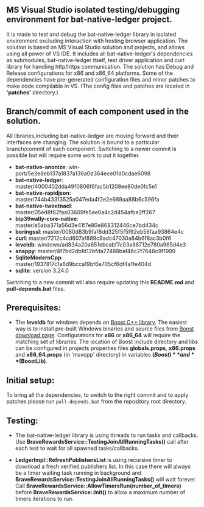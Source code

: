 ## MS Visual Studio isolated testing/debugging environment for bat-native-ledger project.

It is made to test and debug the bat-native-ledger library in isolated environment excluding interaction with hosting browser application. 
The solution is based on MS Visual Studio solution and projects, and allows using all power of VS IDE.
It includes all bat-native-ledger's dependencies as submodules, bat-native-ledger itself, test driver application and curl library for handling http/https communication. 
The solution has Debug and Release configurations for x86 and x86_64 platforms. 
Some of the dependencies have pre-generated configuration files and minor patches to make code compilable in VS. 
(The config files and patches are located in **'patches'** directory.)

## Branch/commit of each component used in the solution.  

All libraries,including bat-native-ledger are moving forward and their interfaces are changing. The solution is bound to a particular branch/commit of each component.
Switching to a newer commit is possible but will require some work to put it together.

* **bat-native-anonize**:  win-port/5e3e8eb137a1837a136a0d364ece01d0cdae6098
* **bat-native-ledger**: master/4000402dda49f0806f6fac5b1208ee80de0fc5e1
* **bat-native-rapidjson**: master/744b43313525a047eda4f2e2e689aa88b6c596fa
* **bat-native-tweetnacl**: master/05ed8f82faa03609fe5ae0a4c2d454afbe2ff267
* **bip39wally-core-native**: master/e5aba371a56d3e41f7e80e868312446ce7bd434c 
* **boringssl**: master/0080d83b9faf8dd325f5f5f92eb56faa93864e4c 
* **curl**: master/7212c4cd607af889c9adc47030a84b6f8ac3b0f6 
* **leveldb**: windows/ad834a20a651ebcabf7c03a88712e780a965d4e3 
* **snappy**: master/4f7bd2dbfd12bfda77488baf46c2f7648c9f1999 
* **SqliteModernCpp**: master/1937817c1a6d9bcca19bf6e705cf6df4a1fe404d
* **sqlite**: version 3.24.0

Switching to a new commit will also require updating this **README.md** and **pull-depends.bat** files.

## Prerequisites:

* The **leveldb** for windows depends on [Boost C++ library](https://www.boost.org/). The easiest way is to install pre-built Windows binaries and source files from [Boost download page](https://www.boost.org/users/download).
Configurations for **x86** or **x86_64** will require the matching set of libraries. The location of Boost include directory and libs can be configured in projects properties files **globals.props**, **x86.props** and **x86_64.props** (in 'msvcpp' directory) in variables **$(Boost)** and **$(BoostLib)**.

## Initial setup:

To bring all the dependencies, to switch to the right commit and to apply patches please run `pull-depends.bat` from the repository root directory. 

## Testing:

* The bat-native-ledger library is using threads to run tasks and callbacks. 
Use **BraveRewardsService::TestingJoinAllRunningTasks()** call after each test to wait for all spawned tasks/callbacks.

* **LedgerImpl::RefreshPublishersList** is using recursive timer to download a fresh verified publishers list. In this case there will always be a timer waiting task running in background 
and **BraveRewardsService::TestingJoinAllRunningTasks()** will wait forever. Call **BraveRewardsService::AllowTimersRun(number_of_timers)** before **BraveRewardsService::Init()**
to allow a maximum number of timers iterations to run. 




